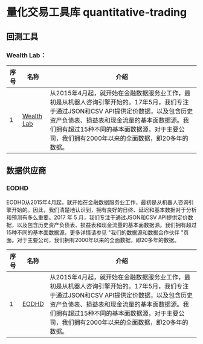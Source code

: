 # 量化交易工具库 quantitative-trading
## 回测工具
### Wealth Lab：
| 序号 | 名称  | 介绍                                                                                                                                                                                                                                                                                |
|--------|---------|---------------------------------------------------------------------------------------------------------------------------------------------------------------------------------------------------------------------------------------------------------------------------------|
| 1    | [Wealth Lab](https://www.wealth-lab.com/a/china)| 从2015年4月起，就开始在金融数据服务业工作，最初是从机器人咨询引擎开始的。17年5月，我们专注于通过JSON和CSV API提供定价数据，以及包含历史资产负债表、损益表和现金流量的基本面数据源。我们拥有超过15种不同的基本面数据源，对于主要公司，我们拥有2000年以来的全面数据，即20多年的数据。 |

## 数据供应商
### EODHD 
EODHD从2015年4月起，就开始在金融数据服务业工作，最初是从机器人咨询引擎开始的。因此，我们清楚地认识到，拥有良好的日终、延迟和基本数据对于分析和预测有多么重要。2017 年 5 月，我们专注于通过JSON和CSV API提供定价数据，以及包含历史资产负债表、损益表和现金流量的基本面数据源。我们拥有超过15种不同的基本面数据源，更多详情请参见 "我们的数据源和数据合作伙伴 "页面。对于主要公司，我们拥有2000年以来的全面数据，即20多年的数据。

| 序号 | 名称  | 介绍                                                                                                                                                                                                                                                                                |
|--------|---------|---------------------------------------------------------------------------------------------------------------------------------------------------------------------------------------------------------------------------------------------------------------------------------|
| 1    | [EODHD](https://eodhd.com/) | 从2015年4月起，就开始在金融数据服务业工作，最初是从机器人咨询引擎开始的。17年5月，我们专注于通过JSON和CSV API提供定价数据，以及包含历史资产负债表、损益表和现金流量的基本面数据源。我们拥有超过15种不同的基本面数据源，对于主要公司，我们拥有2000年以来的全面数据，即20多年的数据。 |
